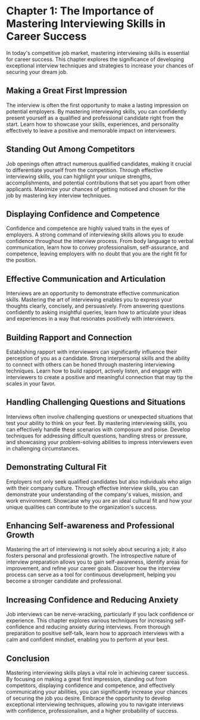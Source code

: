 Chapter 1: The Importance of Mastering Interviewing Skills in Career Success
============================================================================

In today's competitive job market, mastering interviewing skills is essential for career success. This chapter explores the significance of developing exceptional interview techniques and strategies to increase your chances of securing your dream job.

Making a Great First Impression
-------------------------------

The interview is often the first opportunity to make a lasting impression on potential employers. By mastering interviewing skills, you can confidently present yourself as a qualified and professional candidate right from the start. Learn how to showcase your skills, experiences, and personality effectively to leave a positive and memorable impact on interviewers.

Standing Out Among Competitors
------------------------------

Job openings often attract numerous qualified candidates, making it crucial to differentiate yourself from the competition. Through effective interviewing skills, you can highlight your unique strengths, accomplishments, and potential contributions that set you apart from other applicants. Maximize your chances of getting noticed and chosen for the job by mastering key interview techniques.

Displaying Confidence and Competence
------------------------------------

Confidence and competence are highly valued traits in the eyes of employers. A strong command of interviewing skills allows you to exude confidence throughout the interview process. From body language to verbal communication, learn how to convey professionalism, self-assurance, and competence, leaving employers with no doubt that you are the right fit for the position.

Effective Communication and Articulation
----------------------------------------

Interviews are an opportunity to demonstrate effective communication skills. Mastering the art of interviewing enables you to express your thoughts clearly, concisely, and persuasively. From answering questions confidently to asking insightful queries, learn how to articulate your ideas and experiences in a way that resonates positively with interviewers.

Building Rapport and Connection
-------------------------------

Establishing rapport with interviewers can significantly influence their perception of you as a candidate. Strong interpersonal skills and the ability to connect with others can be honed through mastering interviewing techniques. Learn how to build rapport, actively listen, and engage with interviewers to create a positive and meaningful connection that may tip the scales in your favor.

Handling Challenging Questions and Situations
---------------------------------------------

Interviews often involve challenging questions or unexpected situations that test your ability to think on your feet. By mastering interviewing skills, you can effectively handle these scenarios with composure and poise. Develop techniques for addressing difficult questions, handling stress or pressure, and showcasing your problem-solving abilities to impress interviewers even in challenging circumstances.

Demonstrating Cultural Fit
--------------------------

Employers not only seek qualified candidates but also individuals who align with their company culture. Through effective interview skills, you can demonstrate your understanding of the company's values, mission, and work environment. Showcase why you are an ideal cultural fit and how your unique qualities can contribute to the organization's success.

Enhancing Self-awareness and Professional Growth
------------------------------------------------

Mastering the art of interviewing is not solely about securing a job; it also fosters personal and professional growth. The introspective nature of interview preparation allows you to gain self-awareness, identify areas for improvement, and refine your career goals. Discover how the interview process can serve as a tool for continuous development, helping you become a stronger candidate and professional.

Increasing Confidence and Reducing Anxiety
------------------------------------------

Job interviews can be nerve-wracking, particularly if you lack confidence or experience. This chapter explores various techniques for increasing self-confidence and reducing anxiety during interviews. From thorough preparation to positive self-talk, learn how to approach interviews with a calm and confident mindset, enabling you to perform at your best.

Conclusion
----------

Mastering interviewing skills plays a vital role in achieving career success. By focusing on making a great first impression, standing out from competitors, displaying confidence and competence, and effectively communicating your abilities, you can significantly increase your chances of securing the job you desire. Embrace the opportunity to develop exceptional interviewing techniques, allowing you to navigate interviews with confidence, professionalism, and a higher probability of success.

